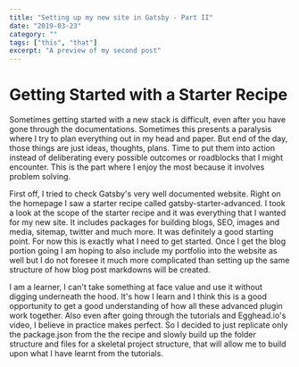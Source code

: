 ```yaml
---
title: "Setting up my new site in Gatsby - Part II"
date: "2019-03-23"
category: ""
tags: ["this", "that"]
excerpt: "A preview of my second post"
---
```


# Getting Started with a Starter Recipe

Sometimes getting started with a new stack is difficult, even after you have gone through the documentations. Sometimes this presents a paralysis where I try to plan everything out in my head and paper. But end of the day, those things are just ideas, thoughts, plans. Time to put them into action instead of deliberating every possible outcomes or roadblocks that I might encounter. This is the part where I enjoy the most because it involves problem solving.

First off, I tried to check Gatsby's very well documented website. Right on the homepage I saw a starter recipe called gatsby-starter-advanced. I took a look at the scope of the starter recipe and it was everything that I wanted for my new site. It includes packages for building blogs, SEO, images and media, sitemap, twitter and much more. It was definitely a good starting point. For now this is exactly what I need to get started. Once I get the blog portion going I am hoping to also include my portfolio into the website as well but I do not foresee it much more complicated than setting up the same structure of how blog post markdowns will be created.

I am a learner, I can't take something at face value and use it without digging underneath the hood. It's how I learn and I think this is a good opportunity to get a good understanding of how all these advanced plugin work together. Also even after going through the tutorials and Egghead.io's video, I believe in practice makes perfect. So I decided to just replicate only the package.json from the the recipe and slowly build up the folder structure and files for a skeletal project structure, that will allow me to build upon what I have learnt from the tutorials.

